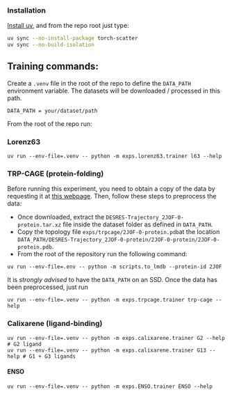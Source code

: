 ### Installation
[Install uv](https://docs.astral.sh/uv/), and from the repo root just type:
```bash
uv sync --no-install-package torch-scatter
uv sync --no-build-isolation
```
## Training commands:
Create a `.venv` file in the root of the repo to define the `DATA_PATH` environment variable. The datasets will be downloaded / processed in this path. 
```
DATA_PATH = your/dataset/path
```
From the root of the repo run:
### Lorenz63 
```
uv run --env-file=.venv -- python -m exps.lorenz63.trainer l63 --help
```
### TRP-CAGE (protein-folding)
Before running this experiment, you need to obtain a copy of the data by requesting it at [this webpage](https://www.deshawresearch.com/downloads/download_trajectory_science2011.cgi/). Then, follow these steps to preprocess the data:
- Once downloaded, extract the `DESRES-Trajectory_2JOF-0-protein.tar.xz` file inside the dataset folder as defined in `DATA_PATH`.
- Copy the topology file `exps/trpcage/2JOF-0-protein.pdb`at the location `DATA_PATH/DESRES-Trajectory_2JOF-0-protein/2JOF-0-protein/2JOF-0-protein.pdb`.
- From the root of the repository run the following command:
```
uv run --env-file=.env -- python -m scripts.to_lmdb --protein-id 2JOF
```
It is _strongly advised_ to have the `DATA_PATH` on an SSD. Once the data has been preprocessed, just run
```
uv run --env-file=.venv -- python -m exps.trpcage.trainer trp-cage --help
```
### Calixarene (ligand-binding) 
```
uv run --env-file=.venv -- python -m exps.calixarene.trainer G2 --help # G2 ligand
uv run --env-file=.venv -- python -m exps.calixarene.trainer G13 --help # G1 + G3 ligands
```
#### ENSO 
```
uv run --env-file=.venv -- python -m exps.ENSO.trainer ENSO --help
```